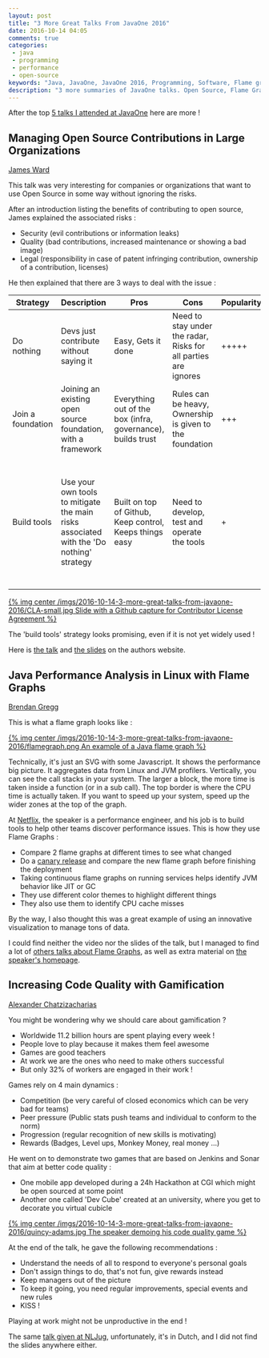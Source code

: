 ```yaml
---
layout: post
title: "3 More Great Talks From JavaOne 2016"
date: 2016-10-14 04:05
comments: true
categories:
 - java
 - programming
 - performance
 - open-source
keywords: "Java, JavaOne, JavaOne 2016, Programming, Software, Flame graphs, performance, Gamification, Open Source"
description: "3 more summaries of JavaOne talks. Open Source, Flame Graphs and Gamification"
---
```

After the top [5 talks I attended at JavaOne](/top-5-talks-i-attented-at-java-one-2016-part-1/) here are more !

## Managing Open Source Contributions in Large Organizations

[James Ward](http://www.jamesward.com/presos)

This talk was very interesting for companies or organizations that want to use Open Source in some way without ignoring the risks.

After an introduction listing the benefits of contributing to open source, James explained the associated risks :

* Security (evil contributions or information leaks)
* Quality (bad contributions, increased maintenance or showing a bad image)
* Legal (responsibility in case of patent infringing contribution, ownership of a contribution, licenses)

He then explained that there are 3 ways to deal with the issue :

| Strategy | Description | Pros | Cons | Popularity | Examples |
|----------|-------------|------|------|------------|----------|
| Do nothing | Devs just contribute without saying it | Easy, Gets it done | Need to stay under the radar, Risks for all parties are ignores | +++++ | Most open source code on [Github](https://github.com) is shared in this manner |
| Join a foundation | Joining an existing open source foundation, with a framework | Everything out of the box (infra, governance), builds trust | Rules can be heavy, Ownership is given to the foundation | +++ | [Linkedin](https://www.linkedin.com/) put [Kafka](https://kafka.apache.org/) in the [Apache Foundation](https://www.apache.org/) |
| Build tools | Use your own tools to mitigate the main risks associated with the 'Do nothing' strategy | Built on top of Github, Keep control, Keeps things easy | Need to develop, test and operate the tools | + | Demo of a tool plugged into Github to enforce a contributor license agreement for anyone pushing a pull request |

[{% img center /imgs/2016-10-14-3-more-great-talks-from-javaone-2016/CLA-small.jpg Slide with a Github capture for Contributor License Agreement %}](/imgs/2016-10-14-3-more-great-talks-from-javaone-2016/CLA.jpg)

The 'build tools' strategy looks promising, even if it is not yet widely used !

Here is [the talk](https://www.youtube.com/watch?v=X71HrW6vC_0) and [the slides](http://presos.jamesward.com/managing_open_source_contributions_in_large_orgs/index.html#/) on the authors website.

## Java Performance Analysis in Linux with Flame Graphs

[Brendan Gregg](http://www.brendangregg.com/)

This is what a flame graph looks like :

[{% img center /imgs/2016-10-14-3-more-great-talks-from-javaone-2016/flamegraph.png An example of a Java flame graph %}](http://www.brendangregg.com/FlameGraphs/cpu-mixedmode-vertx.svg)

Technically, it's just an SVG with some Javascript. It shows the performance big picture. It aggregates data from Linux and JVM profilers. Vertically, you can see the call stacks in your system. The larger a block, the more time is taken inside a function (or in a sub call). The top border is where the CPU time is actually taken. If you want to speed up your system, speed up the wider zones at the top of the graph.

At [Netflix](https://www.netflix.com), the speaker is a performance engineer, and his job is to build tools to help other teams discover performance issues. This is how they use Flame Graphs :

* Compare 2 flame graphs at different times to see what changed
* Do a [canary release](http://martinfowler.com/bliki/CanaryRelease.html) and compare the new flame graph before finishing the deployment
* Taking continuous flame graphs on running services helps identify JVM behavior like JIT or GC
* They use different color themes to highlight different things
* They also use them to identify CPU cache misses

By the way, I also thought this was a great example of using an innovative visualization to manage tons of data.

I could find neither the video nor the slides of the talk, but I managed to find a lot of [others talks about Flame Graphs](https://www.google.fr/search?safe=active&client=ubuntu&espv=2&biw=1600&bih=810&tbm=vid&q=Flame+Graphs&oq=Flame+Graphs&gs_l=serp.3...1396.1396.0.1616.1.1.0.0.0.0.59.59.1.1.0....0...1c.1.64.serp..0.0.0.z-3ygDHx4-Q), as well as extra material on [the speaker's homepage](http://www.brendangregg.com/flamegraphs.html).

## Increasing Code Quality with Gamification

[Alexander Chatzizacharias](https://twitter.com/alex90_ch)

You might be wondering why we should care about gamification ?

* Worldwide 11.2 billion hours are spent playing every week !
* People love to play because it makes them feel awesome
* Games are good teachers
* At work we are the ones who need to make others successful
* But only 32% of workers are engaged in their work !

Games rely on 4 main dynamics :

* Competition (be very careful of closed economics which can be very bad for teams)
* Peer pressure (Public stats push teams and individual to conform to the norm)
* Progression (regular recognition of new skills is motivating)
* Rewards (Badges, Level ups, Monkey Money, real money ...)

He went on to demonstrate two games that are based on Jenkins and Sonar that aim at better code quality :

* One mobile app developed during a 24h Hackathon at CGI which might be open sourced at some point
* Another one called 'Dev Cube' created at an university, where you get to decorate you virtual cubicle

[{% img center /imgs/2016-10-14-3-more-great-talks-from-javaone-2016/quincy-adams.jpg The speaker demoing his code quality game %}](https://www.youtube.com/watch?v=hfT2_HxOQdk)

At the end of the talk, he gave the following recommendations :

* Understand the needs of all to respond to everyone's personal goals
* Don't assign things to do, that's not fun, give rewards instead
* Keep managers out of the picture
* To keep it going, you need regular improvements, special events and new rules
* KISS !

Playing at work might not be unproductive in the end !

The same [talk given at NLJug](https://www.youtube.com/watch?v=hfT2_HxOQdk), unfortunately, it's in Dutch, and I did not find the slides anywhere either.
